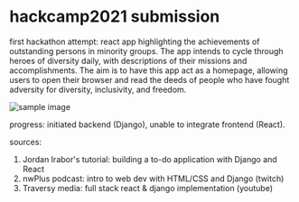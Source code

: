# hackcamp2021 submission
first hackathon attempt: react app highlighting the achievements of outstanding persons in minority groups. The app intends to cycle through heroes of diversity daily, with descriptions of their missions and accomplishments. The aim is to have this app act as a homepage, allowing users to open their browser and read the deeds of people who have fought adversity for diversity, inclusivity, and freedom. 

![sample image](https://github.com/jessaberry/hackcamp2021/blob/main/sample.png)

progress: initiated backend (Django), unable to integrate frontend (React). 

sources:
1. Jordan Irabor's tutorial: building a to-do application with Django and React 
2. nwPlus podcast: intro to web dev with HTML/CSS and Django (twitch)
3. Traversy media: full stack react & django implementation (youtube)
